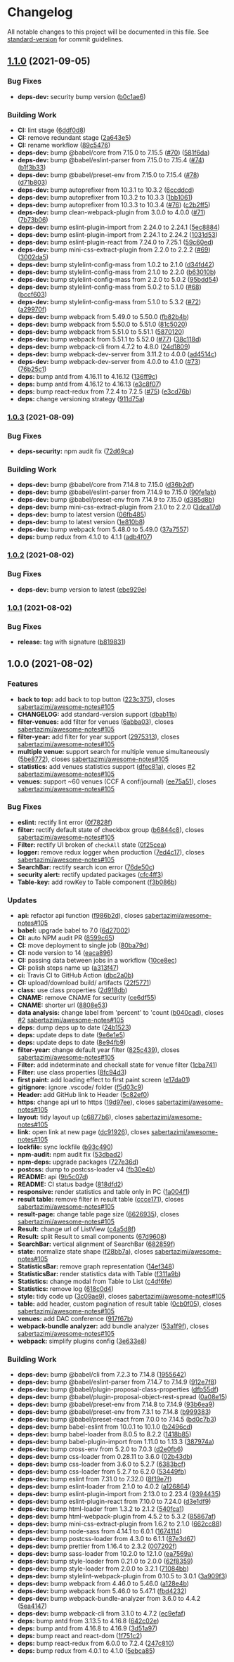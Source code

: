 # Changelog

All notable changes to this project will be documented in this file. See [standard-version](https://github.com/conventional-changelog/standard-version) for commit guidelines.

## [1.1.0](https://github.com/sabertazimi/dblp/compare/v1.0.3...v1.1.0) (2021-09-05)


### Bug Fixes

* **deps-dev:** security bump version ([b0c1ae6](https://github.com/sabertazimi/dblp/commit/b0c1ae6b36c0f128f6557bc4411c8223bc9468a0))


### Building Work

* **CI:** lint stage ([6ddf0d8](https://github.com/sabertazimi/dblp/commit/6ddf0d868951bf796d9efd57fca0f5211747781e))
* **CI:** remove redundant stage ([2a643e5](https://github.com/sabertazimi/dblp/commit/2a643e593207b3ff3885e9aad342a6767f929281))
* **CI:** rename workflow ([89c5476](https://github.com/sabertazimi/dblp/commit/89c54762e5ea68b40080aa64c0400b286aeaddb5))
* **deps-dev:** bump @babel/core from 7.15.0 to 7.15.5 ([#70](https://github.com/sabertazimi/dblp/issues/70)) ([581f6da](https://github.com/sabertazimi/dblp/commit/581f6da5c5b3f4d463fb46e64a29f7299ba88927))
* **deps-dev:** bump @babel/eslint-parser from 7.15.0 to 7.15.4 ([#74](https://github.com/sabertazimi/dblp/issues/74)) ([b1f3b33](https://github.com/sabertazimi/dblp/commit/b1f3b33b62cc2f4bbfca4a57a544d381ee8b6df1))
* **deps-dev:** bump @babel/preset-env from 7.15.0 to 7.15.4 ([#78](https://github.com/sabertazimi/dblp/issues/78)) ([d71b803](https://github.com/sabertazimi/dblp/commit/d71b803e9c54d75b0dae2921e0dbee59d40579af))
* **deps-dev:** bump autoprefixer from 10.3.1 to 10.3.2 ([6ccddcd](https://github.com/sabertazimi/dblp/commit/6ccddcdc27e3c29a62ec8a3da451c062fca01c1f))
* **deps-dev:** bump autoprefixer from 10.3.2 to 10.3.3 ([1bb1061](https://github.com/sabertazimi/dblp/commit/1bb10618a97b71b2a0e403591c1b08d3af8e67d0))
* **deps-dev:** bump autoprefixer from 10.3.3 to 10.3.4 ([#76](https://github.com/sabertazimi/dblp/issues/76)) ([c2b2ff5](https://github.com/sabertazimi/dblp/commit/c2b2ff5ff82e803a126d47afd8a48e400716b067))
* **deps-dev:** bump clean-webpack-plugin from 3.0.0 to 4.0.0 ([#71](https://github.com/sabertazimi/dblp/issues/71)) ([7b73b06](https://github.com/sabertazimi/dblp/commit/7b73b06e3e2ccf718dcf6f46d5a1af5ff85b7acf))
* **deps-dev:** bump eslint-plugin-import from 2.24.0 to 2.24.1 ([5ec8884](https://github.com/sabertazimi/dblp/commit/5ec88840c1925cc7ee96f3b2c47a6e6c0b0e0d8e))
* **deps-dev:** bump eslint-plugin-import from 2.24.1 to 2.24.2 ([1031d53](https://github.com/sabertazimi/dblp/commit/1031d5388227e25629f3d4a584245cfe688c74b5))
* **deps-dev:** bump eslint-plugin-react from 7.24.0 to 7.25.1 ([59c60ed](https://github.com/sabertazimi/dblp/commit/59c60edd3db55adb2d326b1f489f1eef0c8bdfac))
* **deps-dev:** bump mini-css-extract-plugin from 2.2.0 to 2.2.2 ([#69](https://github.com/sabertazimi/dblp/issues/69)) ([3002da5](https://github.com/sabertazimi/dblp/commit/3002da57f444b87bea1903cfbfb388e843726195))
* **deps-dev:** bump stylelint-config-mass from 1.0.2 to 2.1.0 ([d34fd42](https://github.com/sabertazimi/dblp/commit/d34fd423d449ab27e8417b0f8a63c0d99c78bd08))
* **deps-dev:** bump stylelint-config-mass from 2.1.0 to 2.2.0 ([b63010b](https://github.com/sabertazimi/dblp/commit/b63010bbc4c047372a15b2f633936398c4abefc1))
* **deps-dev:** bump stylelint-config-mass from 2.2.0 to 5.0.2 ([95bdd54](https://github.com/sabertazimi/dblp/commit/95bdd54cb5d104c1f665c96567ebc3af6678e74f))
* **deps-dev:** bump stylelint-config-mass from 5.0.2 to 5.1.0 ([#68](https://github.com/sabertazimi/dblp/issues/68)) ([bccf603](https://github.com/sabertazimi/dblp/commit/bccf60382b7cdc56c7bf4e78eb73be94f2791a20))
* **deps-dev:** bump stylelint-config-mass from 5.1.0 to 5.3.2 ([#72](https://github.com/sabertazimi/dblp/issues/72)) ([a29970f](https://github.com/sabertazimi/dblp/commit/a29970f548b22cfceec069e0abccf761fee4f9aa))
* **deps-dev:** bump webpack from 5.49.0 to 5.50.0 ([fb82b4b](https://github.com/sabertazimi/dblp/commit/fb82b4b0ef283b242ba552532c4d187719db076f))
* **deps-dev:** bump webpack from 5.50.0 to 5.51.0 ([81c5020](https://github.com/sabertazimi/dblp/commit/81c5020e8702d64167886001d364bb8fc9f62aa0))
* **deps-dev:** bump webpack from 5.51.0 to 5.51.1 ([5870120](https://github.com/sabertazimi/dblp/commit/5870120c2ae00d1aa564c9f4dc97c30ab081ca2a))
* **deps-dev:** bump webpack from 5.51.1 to 5.52.0 ([#77](https://github.com/sabertazimi/dblp/issues/77)) ([38c118d](https://github.com/sabertazimi/dblp/commit/38c118d1e60aa95d18a4f26462d2001a98cd6cb6))
* **deps-dev:** bump webpack-cli from 4.7.2 to 4.8.0 ([24d1809](https://github.com/sabertazimi/dblp/commit/24d18095a09837f255f5019d014c291d0568101b))
* **deps-dev:** bump webpack-dev-server from 3.11.2 to 4.0.0 ([ad4514c](https://github.com/sabertazimi/dblp/commit/ad4514c0557d01cd3c2eec4b117a3c7633552312))
* **deps-dev:** bump webpack-dev-server from 4.0.0 to 4.1.0 ([#73](https://github.com/sabertazimi/dblp/issues/73)) ([76b25c1](https://github.com/sabertazimi/dblp/commit/76b25c185cddb2e7e5d1e61782d28a0c2b18b1a4))
* **deps:** bump antd from 4.16.11 to 4.16.12 ([136ff9c](https://github.com/sabertazimi/dblp/commit/136ff9c4cf2c738a29bf88a0fe041874f4afaf01))
* **deps:** bump antd from 4.16.12 to 4.16.13 ([e3c8f07](https://github.com/sabertazimi/dblp/commit/e3c8f07d7adaa873b7d7c3326d3edf172e1869e6))
* **deps:** bump react-redux from 7.2.4 to 7.2.5 ([#75](https://github.com/sabertazimi/dblp/issues/75)) ([e3cd76b](https://github.com/sabertazimi/dblp/commit/e3cd76b5b1465e5b2c99aeeaf044c84b128d6a4b))
* **deps:** change versioning strategy ([911d75a](https://github.com/sabertazimi/dblp/commit/911d75adfd0aa9c1f8e75440d01652ee66673ebb))

### [1.0.3](https://github.com/sabertazimi/dblp/compare/v1.0.2...v1.0.3) (2021-08-09)


### Bug Fixes

* **deps-security:** npm audit fix ([72d69ca](https://github.com/sabertazimi/dblp/commit/72d69caaa6e080ee73b7a38a17ccb070c38bf932))


### Building Work

* **deps-dev:** bump @babel/core from 7.14.8 to 7.15.0 ([d36b2df](https://github.com/sabertazimi/dblp/commit/d36b2df1c4161c77e08c74d84d237ec4aafd1364))
* **deps-dev:** bump @babel/eslint-parser from 7.14.9 to 7.15.0 ([90fe1ab](https://github.com/sabertazimi/dblp/commit/90fe1abe509c3741384bce093d6bfee6d1676519))
* **deps-dev:** bump @babel/preset-env from 7.14.9 to 7.15.0 ([d385d8b](https://github.com/sabertazimi/dblp/commit/d385d8bec87fbf83c93fd155321527f67dcf8f79))
* **deps-dev:** bump mini-css-extract-plugin from 2.1.0 to 2.2.0 ([3dca17d](https://github.com/sabertazimi/dblp/commit/3dca17d26f1311ebf850d8d7d38039e74f7cafa7))
* **deps-dev:** bump to latest version ([06fb485](https://github.com/sabertazimi/dblp/commit/06fb4858d544a7729c74dd0c8a76026549cc21c4))
* **deps-dev:** bump to latest version ([1e810b8](https://github.com/sabertazimi/dblp/commit/1e810b850b6f7e84f1d0373d362b6b5e154077fa))
* **deps-dev:** bump webpack from 5.48.0 to 5.49.0 ([37a7557](https://github.com/sabertazimi/dblp/commit/37a75578f3075e2a0bed3631b0bbe6ed800f45fc))
* **deps:** bump redux from 4.1.0 to 4.1.1 ([adb4f07](https://github.com/sabertazimi/dblp/commit/adb4f074ee8cc5095b8f67c78c908029caf5388a))

### [1.0.2](https://github.com/sabertazimi/dblp/compare/v1.0.1...v1.0.2) (2021-08-02)


### Bug Fixes

* **deps-dev:** bump version to latest ([ebe929e](https://github.com/sabertazimi/dblp/commit/ebe929ed6bcf2cd4e2277af5333267c1aaede5ab))

### [1.0.1](https://github.com/sabertazimi/dblp/compare/v1.0.0...v1.0.1) (2021-08-02)


### Bug Fixes

* **release:** tag with signature ([b819831](https://github.com/sabertazimi/dblp/commit/b819831cfc31508689cf20377453c37b37db2580))

## 1.0.0 (2021-08-02)


### Features

* **back to top:** add back to top button ([223c375](https://github.com/sabertazimi/dblp/commit/223c375c182867daefb15787b7bca07bc5a2a081)), closes [sabertazimi/awesome-notes#105](https://github.com/sabertazimi/awesome-notes/issues/105)
* **CHANGELOG:** add standard-version support ([dbab11b](https://github.com/sabertazimi/dblp/commit/dbab11bb2e3145a9f6d691b670b240e66a483aa5))
* **filter-venues:** add filter for venues ([6abba03](https://github.com/sabertazimi/dblp/commit/6abba0302296779db68601afe425801344d9109b)), closes [sabertazimi/awesome-notes#105](https://github.com/sabertazimi/awesome-notes/issues/105)
* **filter-year:** add filter for year support ([2975313](https://github.com/sabertazimi/dblp/commit/29753133cc55c2d915073d19793b24e9db350d79)), closes [sabertazimi/awesome-notes#105](https://github.com/sabertazimi/awesome-notes/issues/105)
* **multiple venue:** support search for multiple venue simultaneously ([5be8772](https://github.com/sabertazimi/dblp/commit/5be87727a0a8f8eadc8a42f44617e735af66d3e6)), closes [sabertazimi/awesome-notes#105](https://github.com/sabertazimi/awesome-notes/issues/105)
* **statistics:** add venues statistics support ([dfec81a](https://github.com/sabertazimi/dblp/commit/dfec81a88515ea6d4d0c6a26a4be8305577d0896)), closes [#2](https://github.com/sabertazimi/dblp/issues/2) [sabertazimi/awesome-notes#105](https://github.com/sabertazimi/awesome-notes/issues/105)
* **venues:** support ~60 venues (CCF A conf/journal) ([ee75a51](https://github.com/sabertazimi/dblp/commit/ee75a513ced5c412cda60175dfb4ea2a2877138f)), closes [sabertazimi/awesome-notes#105](https://github.com/sabertazimi/awesome-notes/issues/105)


### Bug Fixes

* **eslint:** rectify lint error ([0f7828f](https://github.com/sabertazimi/dblp/commit/0f7828f2a36660eec02916edce747ed3fdabc1f1))
* **filter:** rectify default state of checkbox group ([b6844c8](https://github.com/sabertazimi/dblp/commit/b6844c89ac5855ddaf5492e0ce44424f179792b3)), closes [sabertazimi/awesome-notes#105](https://github.com/sabertazimi/awesome-notes/issues/105)
* **Filter:** rectify UI broken of `checkAll` state ([0f25cea](https://github.com/sabertazimi/dblp/commit/0f25ceac8d7c2740d6a5c34994b8ec8ba26b90c3))
* **logger:** remove redux logger when production ([7ed4c17](https://github.com/sabertazimi/dblp/commit/7ed4c1708fa0d13a83f7a6bbeae5a7f16198d033)), closes [sabertazimi/awesome-notes#105](https://github.com/sabertazimi/awesome-notes/issues/105)
* **SearchBar:** rectify search icon error ([76de50c](https://github.com/sabertazimi/dblp/commit/76de50cfa0cbadfe30cb2de38711259a03c76ced))
* **security alert:** rectify updated packages ([cfc4ff3](https://github.com/sabertazimi/dblp/commit/cfc4ff32c979bab8639b5ae1973e7b0c220a5d1b))
* **Table-key:** add rowKey to Table component ([f3b086b](https://github.com/sabertazimi/dblp/commit/f3b086b40549306fd9b6e863b46598aba915e108))


### Updates

* **api:** refactor api function ([f986b2d](https://github.com/sabertazimi/dblp/commit/f986b2d2d79baf81359c12514d8819f8551a63ed)), closes [sabertazimi/awesome-notes#105](https://github.com/sabertazimi/awesome-notes/issues/105)
* **babel:** upgrade babel to 7.0 ([6d27002](https://github.com/sabertazimi/dblp/commit/6d2700271183b6b50181380d031ba1c9011c8839))
* **CI:** auto NPM audit PR ([8599c65](https://github.com/sabertazimi/dblp/commit/8599c654eeebd6a0284631a89af8fa104164fae0))
* **CI:** move deployment to single job ([80ba79d](https://github.com/sabertazimi/dblp/commit/80ba79d699d2365c54a7ad71b4c3838d82a15cf8))
* **CI:** node version to 14 ([eaca896](https://github.com/sabertazimi/dblp/commit/eaca8962e73278ae92c329784c902b000a3c8a83))
* **CI:** passing data between jobs in a workflow ([10ce8ec](https://github.com/sabertazimi/dblp/commit/10ce8ec8e4585a5c08405858e02e184b66e23e29))
* **CI:** polish steps name up ([a313f47](https://github.com/sabertazimi/dblp/commit/a313f479e5f303ef0b9dd390920239959ffcf5cd))
* **ci:** Travis CI to GitHub Action ([dbc2a0b](https://github.com/sabertazimi/dblp/commit/dbc2a0b75356d19b39b30d40720f8d0ccbbdcfaf))
* **CI:** upload/download build/ artifacts ([22f5771](https://github.com/sabertazimi/dblp/commit/22f57713baa832022fd59c71d290f6bba8c8b103))
* **class:** use class properties ([2d918db](https://github.com/sabertazimi/dblp/commit/2d918db79d1642317562e3e9592e364916b062d7))
* **CNAME:** remove CNAME for security ([ce6df55](https://github.com/sabertazimi/dblp/commit/ce6df55d17c309d3073fbefc4b4ea475436401de))
* **CNAME:** shorter url ([8808e53](https://github.com/sabertazimi/dblp/commit/8808e53d9f65d293479015c70fb233fb8bbc39a6))
* **data analysis:** change label from 'percent' to 'count ([b040cad](https://github.com/sabertazimi/dblp/commit/b040caddc9d231317c96398a1a80c4139c890629)), closes [#2](https://github.com/sabertazimi/dblp/issues/2) [sabertazimi/awesome-notes#105](https://github.com/sabertazimi/awesome-notes/issues/105)
* **deps:** dump deps up to date ([24b1523](https://github.com/sabertazimi/dblp/commit/24b152395442982c250d16733e8e4f5b63b40fe6))
* **deps:** update deps to date ([9e6e1e5](https://github.com/sabertazimi/dblp/commit/9e6e1e504c8c28c6f9edcc2a8f54be7286500e92))
* **deps:** update deps to date ([8e94fb9](https://github.com/sabertazimi/dblp/commit/8e94fb9b530ab24eb63b30dfbd7c9903c366ddee))
* **filter-year:** change default year filter ([825c439](https://github.com/sabertazimi/dblp/commit/825c439da91901485090146f5cb15c5763f231e4)), closes [sabertazimi/awesome-notes#105](https://github.com/sabertazimi/awesome-notes/issues/105)
* **Filter:** add indeterminate and checkall state for venue filter ([1cba741](https://github.com/sabertazimi/dblp/commit/1cba741d3f71fdd5dc4c74a5e613a1afdd57bc5d))
* **Filter:** use class properties ([8fc94d3](https://github.com/sabertazimi/dblp/commit/8fc94d3e5baf810a992f37fc57906b1c332e0772))
* **first paint:** add loading effect to first paint screen ([e17da01](https://github.com/sabertazimi/dblp/commit/e17da01a7d8a3eddbdde1ee2f7e8991618dcaf5d))
* **gitignore:** ignore .vscode/ folder ([f5d03c9](https://github.com/sabertazimi/dblp/commit/f5d03c9e0a52541de30e8c4c8cafb60b89e05f01))
* **Header:** add GitHub link to Header ([5c82ef0](https://github.com/sabertazimi/dblp/commit/5c82ef0f85475bfa8aa326a5f964ad5a4638506a))
* **https:**  change api url to https ([19d97ee](https://github.com/sabertazimi/dblp/commit/19d97ee680ef4e1096afa8bd24682efea3796746)), closes [sabertazimi/awesome-notes#105](https://github.com/sabertazimi/awesome-notes/issues/105)
* **layout:** tidy layout up ([c6877b6](https://github.com/sabertazimi/dblp/commit/c6877b637adea5212ef976878d59f20865173b02)), closes [sabertazimi/awesome-notes#105](https://github.com/sabertazimi/awesome-notes/issues/105)
* **link:** open link at new page ([dc91926](https://github.com/sabertazimi/dblp/commit/dc91926c9bc11f2e3cfc9d30059454b1d97b7e30)), closes [sabertazimi/awesome-notes#105](https://github.com/sabertazimi/awesome-notes/issues/105)
* **lockfile:** sync lockfile ([b93c490](https://github.com/sabertazimi/dblp/commit/b93c490d3d59ad02cb382dbfe470601c6f7ca08f))
* **npm-audit:** npm audit fix ([53dbad2](https://github.com/sabertazimi/dblp/commit/53dbad22f4148d12ec36a05cdefb652aa28ea717))
* **npm-deps:** upgrade packages ([727e36d](https://github.com/sabertazimi/dblp/commit/727e36de11019fd99f683594871c302803334b07))
* **postcss:** dump to postcss-loader v4 ([fb30e4b](https://github.com/sabertazimi/dblp/commit/fb30e4be2e46bd651307d4fe3689b7516389f1f8))
* **README:** api ([9b5c07d](https://github.com/sabertazimi/dblp/commit/9b5c07d61c569b90373e8e34671547404ec0a3d3))
* **README:** CI status badge ([818dfd2](https://github.com/sabertazimi/dblp/commit/818dfd21f4aeb25b387d4fd7bb09bd5b6b84434f))
* **responsive:** render statistics and table only in PC ([1a004f1](https://github.com/sabertazimi/dblp/commit/1a004f16254e0748098ff6b18b5d343289b92be9))
* **result table:** remove filter in result table ([ccce171](https://github.com/sabertazimi/dblp/commit/ccce1711a57c8c62cc2fa4c1db753bec4863d55d)), closes [sabertazimi/awesome-notes#105](https://github.com/sabertazimi/awesome-notes/issues/105)
* **result-page:** change table page size ([6626935](https://github.com/sabertazimi/dblp/commit/66269353ccaf7361f456bebfff630c7ec406863e)), closes [sabertazimi/awesome-notes#105](https://github.com/sabertazimi/awesome-notes/issues/105)
* **Result:** change url of ListView ([c4a5d8f](https://github.com/sabertazimi/dblp/commit/c4a5d8fb575340df5d62e35f88f4423251722898))
* **Result:** split Result to small components ([67d9608](https://github.com/sabertazimi/dblp/commit/67d96082ef67e8eb6249d17d8c3035f49eb76c9d))
* **SearchBar:** vertical alignment of SearchBar ([682859f](https://github.com/sabertazimi/dblp/commit/682859f47b3dbaa2fc22cfbb925ff15c4bbf831f))
* **state:** normalize state shape ([f28bb7a](https://github.com/sabertazimi/dblp/commit/f28bb7a633a5b5ac9294869b2d132fe7aab23d57)), closes [sabertazimi/awesome-notes#105](https://github.com/sabertazimi/awesome-notes/issues/105)
* **StatisticsBar:** remove graph representation ([14ef348](https://github.com/sabertazimi/dblp/commit/14ef348253be8bcac99d6c883359cd1d765e691f))
* **StatisticsBar:** render statistics data with Table ([f311a9b](https://github.com/sabertazimi/dblp/commit/f311a9bc49c6af72c28b51f8000d5bd1edf953f3))
* **Statistics:** change modal from Table to List ([c4df6fe](https://github.com/sabertazimi/dblp/commit/c4df6fe72728453169a02ceb3e343bf40e154cad))
* **Statistics:** remove log ([618c0d4](https://github.com/sabertazimi/dblp/commit/618c0d4f9776eaff98f630af30e06bcf911e8c2b))
* **style:** tidy code up ([3c09ae9](https://github.com/sabertazimi/dblp/commit/3c09ae9dd6faf768f1bf88077f3130c8b0f90987)), closes [sabertazimi/awesome-notes#105](https://github.com/sabertazimi/awesome-notes/issues/105)
* **table:** add header, custom pagination of result table ([0cb0f05](https://github.com/sabertazimi/dblp/commit/0cb0f0557df3c67ff347547cc0c6fcb18397ca53)), closes [sabertazimi/awesome-notes#105](https://github.com/sabertazimi/awesome-notes/issues/105)
* **venues:** add DAC conference ([917f67b](https://github.com/sabertazimi/dblp/commit/917f67b455b1e790550cb704fafa6475972ba365))
* **webpack-bundle analyzer:** add bundle analyzer ([53a1f9f](https://github.com/sabertazimi/dblp/commit/53a1f9fab75b66113634e575ddef620de69ad067)), closes [sabertazimi/awesome-notes#105](https://github.com/sabertazimi/awesome-notes/issues/105)
* **webpack:** simplify plugins config ([3e633e8](https://github.com/sabertazimi/dblp/commit/3e633e8182b4eadb3c7d7cb6456e0c76b9750754))


### Building Work

* **deps-dev:** bump @babel/cli from 7.2.3 to 7.14.8 ([1955642](https://github.com/sabertazimi/dblp/commit/195564220124ee88fa94f916f5a49bacadf69c64))
* **deps-dev:** bump @babel/eslint-parser from 7.14.7 to 7.14.9 ([912e7f8](https://github.com/sabertazimi/dblp/commit/912e7f8bf487e14aa4027af1dd5b09b4fcc6820b))
* **deps-dev:** bump @babel/plugin-proposal-class-properties ([dfb55df](https://github.com/sabertazimi/dblp/commit/dfb55dfa61ee3511ddab059593a04e3b3b68d14c))
* **deps-dev:** bump @babel/plugin-proposal-object-rest-spread ([0a08e15](https://github.com/sabertazimi/dblp/commit/0a08e158929f71265a0b3a421b79daad4209d334))
* **deps-dev:** bump @babel/preset-env from 7.14.8 to 7.14.9 ([93b6ea9](https://github.com/sabertazimi/dblp/commit/93b6ea9f25203cb72e64eb9510b6f065f11dc6b0))
* **deps-dev:** bump @babel/preset-env from 7.3.1 to 7.14.8 ([b999383](https://github.com/sabertazimi/dblp/commit/b99938387eb97d461dd1f0a5cba01b25788857a3))
* **deps-dev:** bump @babel/preset-react from 7.0.0 to 7.14.5 ([bd0c7b3](https://github.com/sabertazimi/dblp/commit/bd0c7b3078430dc6b16576ea3c7ba1cfad003f98))
* **deps-dev:** bump babel-eslint from 10.0.1 to 10.1.0 ([b2496cd](https://github.com/sabertazimi/dblp/commit/b2496cd0549195944abd1635cb133396a2d091a2))
* **deps-dev:** bump babel-loader from 8.0.5 to 8.2.2 ([1418b85](https://github.com/sabertazimi/dblp/commit/1418b853bf4ab309099254adea78552fd5ddb6e2))
* **deps-dev:** bump babel-plugin-import from 1.11.0 to 1.13.3 ([387974a](https://github.com/sabertazimi/dblp/commit/387974a03ecda710a5830334bfa8b4d1a5060a15))
* **deps-dev:** bump cross-env from 5.2.0 to 7.0.3 ([d2e0fb6](https://github.com/sabertazimi/dblp/commit/d2e0fb680d0c86b8b76843b361a7afd3a950303f))
* **deps-dev:** bump css-loader from 0.28.11 to 3.6.0 ([02b43db](https://github.com/sabertazimi/dblp/commit/02b43dba9c588fd6add84240c201f330697612af))
* **deps-dev:** bump css-loader from 3.6.0 to 5.2.7 ([6383bcf](https://github.com/sabertazimi/dblp/commit/6383bcfe0845626092de70a2e6c5111f4f207615))
* **deps-dev:** bump css-loader from 5.2.7 to 6.2.0 ([53449fb](https://github.com/sabertazimi/dblp/commit/53449fbf676f277ebdc6a348580dbce74659113a))
* **deps-dev:** bump eslint from 7.31.0 to 7.32.0 ([8f19e7f](https://github.com/sabertazimi/dblp/commit/8f19e7f49388a9540e318c600cfef67c13af4d5a))
* **deps-dev:** bump eslint-loader from 2.1.0 to 4.0.2 ([a126864](https://github.com/sabertazimi/dblp/commit/a12686456fcd1f29ca767f0320a671dc6de322fc))
* **deps-dev:** bump eslint-plugin-import from 2.13.0 to 2.23.4 ([9394435](https://github.com/sabertazimi/dblp/commit/9394435baa168618298400f4c27f2ae126ee6e4c))
* **deps-dev:** bump eslint-plugin-react from 7.10.0 to 7.24.0 ([d3e1df9](https://github.com/sabertazimi/dblp/commit/d3e1df9daaee4a26c039d3fc779e9032ee536092))
* **deps-dev:** bump html-loader from 1.3.2 to 2.1.2 ([540fca1](https://github.com/sabertazimi/dblp/commit/540fca15d3fe61a7b52c4128e3bac39bea08f751))
* **deps-dev:** bump html-webpack-plugin from 4.5.2 to 5.3.2 ([85867af](https://github.com/sabertazimi/dblp/commit/85867af602886eb7cf318948848465290521a09a))
* **deps-dev:** bump mini-css-extract-plugin from 1.6.2 to 2.1.0 ([662cc88](https://github.com/sabertazimi/dblp/commit/662cc886c8827ec05721fb4148809b1dbd4614a1))
* **deps-dev:** bump node-sass from 4.14.1 to 6.0.1 ([1674114](https://github.com/sabertazimi/dblp/commit/1674114bc9ca407fcea33b910e09eaf047df7f4d))
* **deps-dev:** bump postcss-loader from 4.3.0 to 6.1.1 ([87e3d67](https://github.com/sabertazimi/dblp/commit/87e3d67688e5f203cd06d012fd797755c54c4317))
* **deps-dev:** bump prettier from 1.16.4 to 2.3.2 ([007202f](https://github.com/sabertazimi/dblp/commit/007202f1025bb697df78e54f7a649fb8c781a49f))
* **deps-dev:** bump sass-loader from 10.2.0 to 12.1.0 ([ea7569a](https://github.com/sabertazimi/dblp/commit/ea7569a8baefd57fc3056d3ba8ec5b9b1166846a))
* **deps-dev:** bump style-loader from 0.21.0 to 2.0.0 ([62f8359](https://github.com/sabertazimi/dblp/commit/62f8359b71bf76c5c656e4546b097edc0cd85f39))
* **deps-dev:** bump style-loader from 2.0.0 to 3.2.1 ([71084bb](https://github.com/sabertazimi/dblp/commit/71084bb81547382d09f3a6d414e1e8ace213c001))
* **deps-dev:** bump stylelint-webpack-plugin from 0.10.5 to 3.0.1 ([3a909f3](https://github.com/sabertazimi/dblp/commit/3a909f3f1a80081ba539e8a8f40689ec75d79d78))
* **deps-dev:** bump webpack from 4.46.0 to 5.46.0 ([a128e4b](https://github.com/sabertazimi/dblp/commit/a128e4bb98a7e5537d78c7cba1f76fd858c35319))
* **deps-dev:** bump webpack from 5.46.0 to 5.47.1 ([fbd4232](https://github.com/sabertazimi/dblp/commit/fbd42325e84a7393d2e1c21b38b392174456c555))
* **deps-dev:** bump webpack-bundle-analyzer from 3.6.0 to 4.4.2 ([5ea4147](https://github.com/sabertazimi/dblp/commit/5ea41470fc6a2c5c992c72bebe42f73d556de5cc))
* **deps-dev:** bump webpack-cli from 3.1.0 to 4.7.2 ([ec9efaf](https://github.com/sabertazimi/dblp/commit/ec9efaf6eea0cf92930ed21c34cfadf746917d4a))
* **deps:** bump antd from 3.13.5 to 4.16.8 ([642c02e](https://github.com/sabertazimi/dblp/commit/642c02e0d661175a7a7944c8b10610369544a7a4))
* **deps:** bump antd from 4.16.8 to 4.16.9 ([3d51a97](https://github.com/sabertazimi/dblp/commit/3d51a9768d07d4f586da511bf18f5497cb59145e))
* **deps:** bump react and react-dom ([1f751c2](https://github.com/sabertazimi/dblp/commit/1f751c2f3fc1d6a097bf47ac2b7aeed1d7089354))
* **deps:** bump react-redux from 6.0.0 to 7.2.4 ([247c810](https://github.com/sabertazimi/dblp/commit/247c8106bd11890dc296c17329e829191d0ece75))
* **deps:** bump redux from 4.0.1 to 4.1.0 ([5ebca85](https://github.com/sabertazimi/dblp/commit/5ebca853c6cf0eeb6d03d778f1c5570c784319d4))
